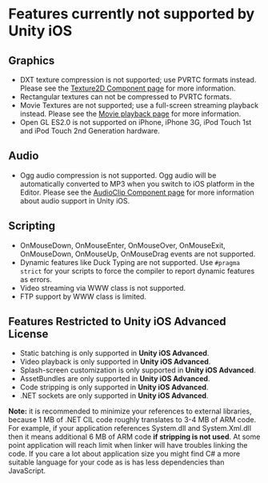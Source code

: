 Features currently not supported by Unity iOS
=============================================


Graphics
--------

* DXT texture compression is not supported; use PVRTC formats instead. Please see the [Texture2D Component page](class-texture2d.html) for more information.
* Rectangular textures can not be compressed to PVRTC formats.
* Movie Textures are not supported; use a full-screen streaming playback instead. Please see the [Movie playback page](main.videofiles.html) for more information.
* Open GL ES2.0 is not supported on iPhone, iPhone 3G, iPod Touch 1st and iPod Touch 2nd Generation hardware.


Audio
-----

* Ogg audio compression is not supported. Ogg audio will be  automatically converted to MP3 when you switch to iOS platform in the Editor. Please see the [AudioClip Component page](class-audioclip.html) for more information about audio support in Unity iOS.

Scripting
---------

* <span class=component>OnMouseDown</span>, <span class=component>OnMouseEnter</span>, <span class=component>OnMouseOver</span>, <span class=component>OnMouseExit</span>, <span class=component>OnMouseDown</span>, <span class=component>OnMouseUp</span>, <span class=component>OnMouseDrag</span> events are not supported.
* Dynamic features like Duck Typing are not supported. Use `#pragma strict` for your scripts to force the compiler to report dynamic features as errors.
* Video streaming via <span class=component>WWW</span> class is not supported.
* FTP support by <span class=component>WWW</span> class is limited.

Features Restricted to Unity iOS Advanced License
-------------------------------------------------

* Static batching is only supported in __Unity iOS Advanced__.
* Video playback is only supported in __Unity iOS Advanced__.
* Splash-screen customization is only supported in __Unity iOS Advanced__.
* AssetBundles are only supported in __Unity iOS Advanced__.
* Code stripping is only supported in __Unity iOS Advanced__.
* .NET sockets are only supported in __Unity iOS Advanced__.

__Note:__ it is recommended to minimize your references to external libraries, because 1 MB of .NET CIL code roughly translates to 3-4 MB of ARM code. For example, if your application references System.dll and System.Xml.dll then it means additional 6 MB of ARM code __if stripping is not used__. At some point application will reach limit when linker will have troubles linking the code.
If you care a lot about application size you might find C# a more suitable language for your code as is has less dependencies than JavaScript.
